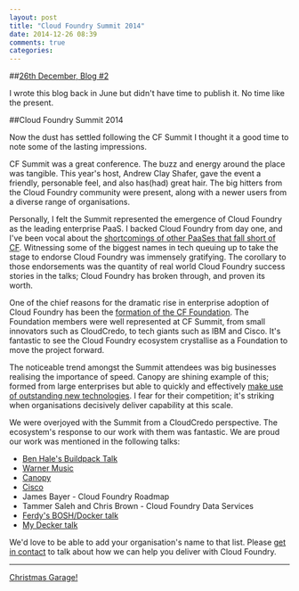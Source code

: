 ```yaml
---
layout: post
title: "Cloud Foundry Summit 2014"
date: 2014-12-26 08:39
comments: true
categories: 
---
```


##[26th December, Blog #2](http://blog.hatofmonkeys.com/blog/2014/12/25/the-twelve-blogs-of-christmas/)

I wrote this blog back in June but didn't have time to publish it. No time like the present.

##Cloud Foundry Summit 2014

Now the dust has settled following the CF Summit I thought it a good time to note some of the lasting impressions.

CF Summit was a great conference. The buzz and energy around the place was tangible. This year's host, Andrew Clay Shafer, gave the event a friendly, personable feel, and also has(had) great hair. The big hitters from the Cloud Foundry community were present, along with a newer users from a diverse range of organisations.  

Personally, I felt the Summit represented the emergence of Cloud Foundry as the leading enterprise PaaS. I backed Cloud Foundry from day one, and I've been vocal about the [shortcomings of other PaaSes that fall short of CF](http://blog.hatofmonkeys.com/blog/2013/06/30/when-to-pass-on-a-paas/). Witnessing some of the biggest names in tech queuing up to take the stage to endorse Cloud Foundry was immensely gratifying. The corollary to those endorsements was the quantity of real world Cloud Foundry success stories in the talks; Cloud Foundry has broken through, and proven its worth.

One of the chief reasons for the dramatic rise in enterprise adoption of Cloud Foundry has been the [formation of the CF Foundation](http://www.cloudcredo.com/cloudcredo-joins-the-cloud-foundry-foundation/). The Foundation members were well represented at CF Summit, from small innovators such as CloudCredo, to tech giants such as IBM and Cisco. It's fantastic to see the Cloud Foundry ecosystem crystallise as a Foundation to move the project forward. 

The noticeable trend amongst the Summit attendees was big businesses realising the importance of speed. Canopy are shining example of this; formed from large enterprises but able to quickly and effectively [make use of outstanding new technologies](http://canopy-cloud.com/). I fear for their competition; it's striking when organisations decisively deliver capability at this scale.

We were overjoyed with the Summit from a CloudCredo perspective. The ecosystem's response to our work with them was fantastic. We are proud our work was mentioned in the following talks:

- [Ben Hale's Buildpack Talk](https://www.youtube.com/watch?v=hy_huSXghI8)
- [Warner Music](https://www.youtube.com/watch?v=eQhRl9GYGpQ)
- [Canopy](https://www.youtube.com/watch?v=YMNt6Gn3yaI)
- [Cisco](https://www.youtube.com/watch?v=2e0XgGevKhg)
- James Bayer - Cloud Foundry Roadmap
- Tammer Saleh and Chris Brown - Cloud Foundry Data Services 
- [Ferdy's BOSH/Docker talk](https://www.youtube.com/watch?v=nmapwrs2M9c)
- [My Decker talk](https://www.youtube.com/watch?v=IP0fpP_Nl4I)

We'd love to be able to add your organisation's name to that list. Please [get in contact](http://www.cloudcredo.com/contact-us/) to talk about how we can help you deliver with Cloud Foundry.

***

[Christmas Garage!](https://www.youtube.com/watch?v=8CFESsXwntk)
